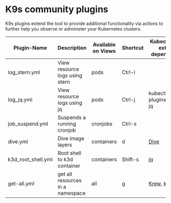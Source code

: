 # K9s community plugins

K9s plugins extend the tool to provide additional functionality via actions to further help you observe or administer your Kubernetes clusters.

| Plugin-Name        | Description                      | Available on Views | Shortcut | Kubectl plugin, external dependencies                                                 |
|--------------------|----------------------------------|--------------------|----------|---------------------------------------------------------------------------------------|
| log_stern.yml      | View resource logs using stern   | pods               | Ctrl-l   |                                                                                       |
| log_jq.yml         | View resource logs using jq      | pods               | Ctrl-j   | kubectl-plugins/kubectl-jq                                                            |
| job_suspend.yml    | Suspends a running cronjob       | cronjobs           | Ctrl-s   |                                                                                       |
| dive.yml           | Dive image layers                | containers         | d        | [Dive](https://github.com/wagoodman/dive)                                             |
| k3d_root_shell.yml | Root shell to k3d container      | containers         | Shift-s  | [jq](https://stedolan.github.io/jq/)                                                  |
| get-all.yml        | get all resources in a namespace | all                | g        | [Krew](https://krew.sigs.k8s.io/), [ketall](https://github.com/corneliusweig/ketall/) |
